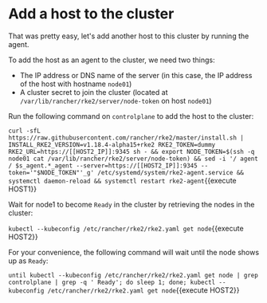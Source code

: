 # Add a host to the cluster

That was pretty easy, let's add another host to this cluster by running the agent.

To add the host as an agent to the cluster, we need two things:

* The IP address or DNS name of the server (in this case, the IP address of the host with hostname `node01`)
* A cluster secret to join the cluster (located at `/var/lib/rancher/rke2/server/node-token` on host `node01`)

Run the following command on `controlplane` to add the host to the cluster:

`curl -sfL https://raw.githubusercontent.com/rancher/rke2/master/install.sh | INSTALL_RKE2_VERSION=v1.18.4-alpha15+rke2 RKE2_TOKEN=dummy RKE2_URL=https://[[HOST2_IP]]:9345 sh - && export NODE_TOKEN=$(ssh -q node01 cat /var/lib/rancher/rke2/server/node-token) && sed -i '/ agent / $s_agent.*_agent --server=https://[[HOST2_IP]]:9345 --token='"$NODE_TOKEN"'_g' /etc/systemd/system/rke2-agent.service && systemctl daemon-reload && systemctl restart rke2-agent`{{execute HOST1}}

Wait for node1 to become `Ready` in the cluster by retrieving the nodes in the cluster:

`kubectl --kubeconfig /etc/rancher/rke2/rke2.yaml get node`{{execute HOST2}}

For your convenience, the following command will wait until the node shows up as `Ready`:

`until kubectl --kubeconfig /etc/rancher/rke2/rke2.yaml get node | grep controlplane | grep -q ' Ready'; do sleep 1; done; kubectl --kubeconfig /etc/rancher/rke2/rke2.yaml get node`{{execute HOST2}}
